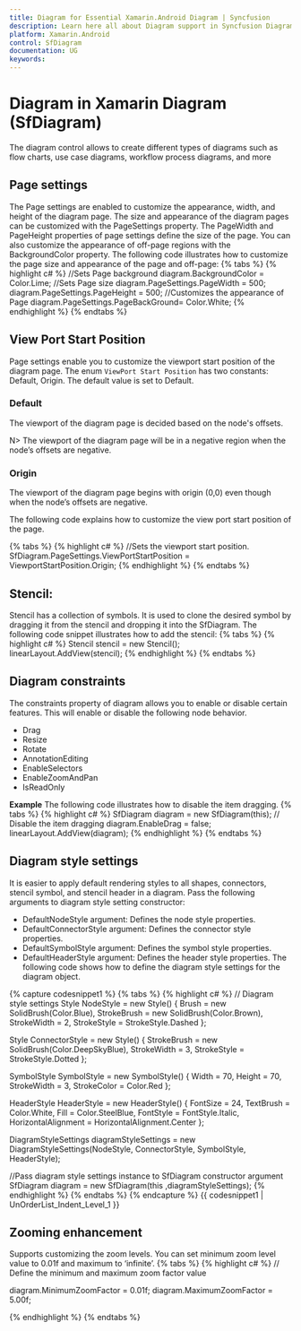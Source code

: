 ```yaml
---
title: Diagram for Essential Xamarin.Android Diagram | Syncfusion
description: Learn here all about Diagram support in Syncfusion Diagram (SfDiagram) control in Xamarin.Android, its elements and more.
platform: Xamarin.Android
control: SfDiagram
documentation: UG
keywords: 
---
```

# Diagram in Xamarin Diagram (SfDiagram)
The diagram control allows to create different types of diagrams such as flow charts, use case diagrams, workflow process diagrams, and more

## Page settings
The Page settings are enabled to customize the appearance, width, and height of the diagram page. The size and appearance of the diagram pages can be customized with the PageSettings property.
The PageWidth and PageHeight properties of page settings define the size of the page. You can also customize the appearance of off-page regions with the BackgroundColor property.
The following code illustrates how to customize the page size and appearance of the page and off-page:
{% tabs %}
{% highlight c# %}
//Sets Page background
diagram.BackgroundColor = Color.Lime;
//Sets Page size 
diagram.PageSettings.PageWidth = 500;
diagram.PageSettings.PageHeight = 500;
//Customizes the appearance of Page
diagram.PageSettings.PageBackGround= Color.White;
{% endhighlight %}
{% endtabs %}

## View Port Start Position
Page settings enable you to customize the viewport start position of the diagram page. The enum `ViewPort Start Position` has two constants: Default, Origin. The default value is set to Default.

### Default 
The viewport of the diagram page is decided based on the node's offsets. 

N> The viewport of the diagram page will be in a negative region when the node’s offsets are negative.  

### Origin
The viewport of the diagram page begins with origin (0,0) even though when the node’s offsets are negative.

The following code explains how to customize the view port start position of the page.

{% tabs %}
{% highlight c# %}
//Sets the viewport start position.
SfDiagram.PageSettings.ViewPortStartPosition = ViewportStartPosition.Origin;
{% endhighlight %}
{% endtabs %}

## Stencil:
Stencil has a collection of symbols. It is used to clone the desired symbol by dragging it from the stencil and dropping it into the SfDiagram.
The following code snippet illustrates how to add the stencil:
{% tabs %}
{% highlight c# %}
Stencil stencil = new Stencil();
linearLayout.AddView(stencil);
{% endhighlight %}
{% endtabs %}

## Diagram constraints
The constraints property of diagram allows you to enable or disable certain features.
This will enable or disable the following node behavior.
* Drag
* Resize
* Rotate
* AnnotationEditing
* EnableSelectors
* EnableZoomAndPan
* IsReadOnly

**Example**
The following code illustrates how to disable the item dragging.
{% tabs %}
{% highlight c# %}
SfDiagram diagram = new SfDiagram(this);
// Disable the item dragging
diagram.EnableDrag = false;
linearLayout.AddView(diagram);
{% endhighlight %}
{% endtabs %}

## Diagram style settings
It is easier to apply default rendering styles to all shapes, connectors, stencil symbol, and stencil header in a diagram. Pass the following arguments to diagram style setting constructor: 
 * DefaultNodeStyle argument: Defines the node style properties. 
 * DefaultConnectorStyle argument: Defines the connector style properties.
 * DefaultSymbolStyle argument: Defines the symbol style properties. 
 * DefaultHeaderStyle argument: Defines the header style properties. 
The following code shows how to define the diagram style settings for the diagram object.

{% capture codesnippet1 %}
{% tabs %}
{% highlight c# %}
// Diagram style settings 
Style NodeStyle = new Style() { Brush = new SolidBrush(Color.Blue), StrokeBrush = new SolidBrush(Color.Brown), StrokeWidth = 2, StrokeStyle = StrokeStyle.Dashed };

Style ConnectorStyle = new Style() { StrokeBrush = new SolidBrush(Color.DeepSkyBlue), StrokeWidth = 3, StrokeStyle = StrokeStyle.Dotted };

SymbolStyle SymbolStyle = new SymbolStyle() { Width = 70, Height = 70, StrokeWidth = 3, StrokeColor = Color.Red };

HeaderStyle HeaderStyle = new HeaderStyle() { FontSize = 24, TextBrush = Color.White, Fill = Color.SteelBlue, FontStyle = FontStyle.Italic, HorizontalAlignment = HorizontalAlignment.Center };

DiagramStyleSettings diagramStyleSettings = new DiagramStyleSettings(NodeStyle, ConnectorStyle, SymbolStyle, HeaderStyle);

//Pass diagram style settings instance to SfDiagram constructor argument  
SfDiagram diagram = new SfDiagram(this ,diagramStyleSettings);
{% endhighlight %}
{% endtabs %}
{% endcapture %}
{{ codesnippet1 | UnOrderList_Indent_Level_1 }}

## Zooming enhancement 
Supports customizing the zoom levels. You can set minimum zoom level value to 0.01f and maximum to ‘infinite’. 
{% tabs %}
{% highlight c# %}
// Define the minimum and maximum zoom factor value 

  diagram.MinimumZoomFactor = 0.01f;
  diagram.MaximumZoomFactor = 5.00f;

{% endhighlight %}
{% endtabs %}

